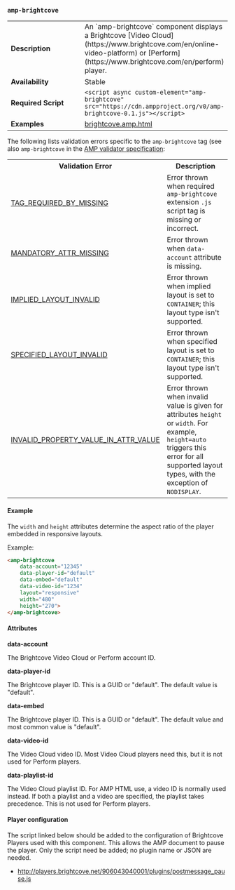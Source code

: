 <!---
Copyright 2015 Brightcove. All Rights Reserved.

Licensed under the Apache License, Version 2.0 (the "License");
you may not use this file except in compliance with the License.
You may obtain a copy of the License at

      http://www.apache.org/licenses/LICENSE-2.0

Unless required by applicable law or agreed to in writing, software
distributed under the License is distributed on an "AS-IS" BASIS,
WITHOUT WARRANTIES OR CONDITIONS OF ANY KIND, either express or implied.
See the License for the specific language governing permissions and
limitations under the License.
-->

### <a name="amp-brightcove"></a> `amp-brightcove`

<table>
  <tr>
    <td width="40%"><strong>Description</strong></td>
    <td>An `amp-brightcove` component displays a Brightcove [Video Cloud](https://www.brightcove.com/en/online-video-platform) or [Perform](https://www.brightcove.com/en/perform) player.</td>
  </tr>
  <tr>
    <td width="40%"><strong>Availability</strong></td>
    <td>Stable</td>
  </tr>
  <tr>
    <td width="40%"><strong>Required Script</strong></td>
    <td><code>&lt;script async custom-element="amp-brightcove" src="https://cdn.ampproject.org/v0/amp-brightcove-0.1.js">&lt;/script></code></td>
  </tr>
  <tr>
    <td width="40%"><strong>Examples</strong></td>
    <td><a href="https://github.com/ampproject/amphtml/blob/master/examples/brightcove.amp.html">brightcove.amp.html</a></td>
  </tr>
</table>

The following lists validation errors specific to the `amp-brightcove` tag
(see also `amp-brightcove` in the [AMP validator specification](https://github.com/ampproject/amphtml/blob/master/validator/validator.protoascii):

<table>
  <tr>
    <th width="40%"><strong>Validation Error</strong></th>
    <th>Description</th>
  </tr>
  <tr>
    <td width="40%"><a href="/docs/reference/validation_errors.html#tag-required-by-another-tag-is-missing">TAG_REQUIRED_BY_MISSING</a></td>
    <td>Error thrown when required <code>amp-brightcove</code> extension <code>.js</code> script tag is missing or incorrect.</td>
  </tr>
  <tr>
    <td width="40%"><a href="/docs/reference/validation_errors.html#mandatory-attribute-missing">MANDATORY_ATTR_MISSING</a></td>
    <td>Error thrown when <code>data-account</code> attribute is missing.</td>
  </tr>
  <tr>
    <td width="40%"><a href="/docs/reference/validation_errors.html#implied-layout-isnt-supported-by-amp-tag">IMPLIED_LAYOUT_INVALID</a></td>
    <td>Error thrown when implied layout is set to <code>CONTAINER</code>; this layout type isn't supported.</td>
  </tr>
  <tr>
    <td width="40%"><a href="/docs/reference/validation_errors.html#specified-layout-isnt-supported-by-amp-tag">SPECIFIED_LAYOUT_INVALID</a></td>
    <td>Error thrown when specified layout is set to <code>CONTAINER</code>; this layout type isn't supported.</td>
  </tr>
  <tr>
    <td width="40%"><a href="/docs/reference/validation_errors.html#invalid-property-value">INVALID_PROPERTY_VALUE_IN_ATTR_VALUE</a></td>
    <td>Error thrown when invalid value is given for attributes <code>height</code> or <code>width</code>. For example, <code>height=auto</code> triggers this error for all supported layout types, with the exception of <code>NODISPLAY</code>.</td>
  </tr>
</table>

#### Example

The `width` and `height` attributes determine the aspect ratio of the player embedded in responsive layouts.

Example:

```html
<amp-brightcove
    data-account="12345"
    data-player-id="default"
    data-embed="default"
    data-video-id="1234"
    layout="responsive"
    width="480" 
    height="270">
</amp-brightcove>
```

#### Attributes

**data-account**

The Brightcove Video Cloud or Perform account ID.

**data-player-id**

The Brightcove player ID. This is a GUID or "default". The default value is "default".

**data-embed**

The Brightcove player ID. This is a GUID or "default". The default value and most common value is "default".

**data-video-id**

The Video Cloud video ID. Most Video Cloud players need this, but it is not used for Perform players.

**data-playlist-id**

The Video Cloud playlist ID. For AMP HTML use, a video ID is normally used instead. If both a playlist and a video are specified, the playlist takes precedence. This is not used for Perform players.

#### Player configuration

The script linked below should be added to the configuration of Brightcove Players used with this component. This allows the AMP document to pause the player. Only the script need be added; no plugin name or JSON are needed.

 * http://players.brightcove.net/906043040001/plugins/postmessage_pause.js
